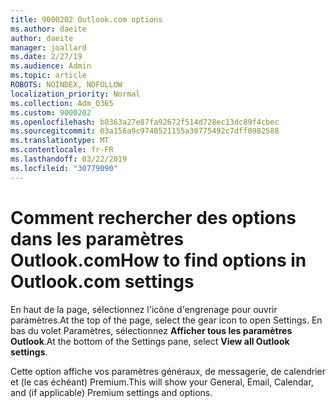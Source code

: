 ```yaml
---
title: 9000202 Outlook.com options
ms.author: daeite
author: daeite
manager: joallard
ms.date: 2/27/19
ms.audience: Admin
ms.topic: article
ROBOTS: NOINDEX, NOFOLLOW
localization_priority: Normal
ms.collection: Adm_O365
ms.custom: 9000202
ms.openlocfilehash: b0363a27e87fa92672f514d728ec13dc89f4cbec
ms.sourcegitcommit: 03a156a9c9740521155a30775492c7dff0982588
ms.translationtype: MT
ms.contentlocale: fr-FR
ms.lasthandoff: 03/22/2019
ms.locfileid: "30779090"
---
```

# <a name="how-to-find-options-in-outlookcom-settings"></a><span data-ttu-id="14c43-102">Comment rechercher des options dans les paramètres Outlook.com</span><span class="sxs-lookup"><span data-stu-id="14c43-102">How to find options in Outlook.com settings</span></span>

<span data-ttu-id="14c43-103">En haut de la page, sélectionnez l'icône d'engrenage pour ouvrir paramètres.</span><span class="sxs-lookup"><span data-stu-id="14c43-103">At the top of the page, select the gear icon to open Settings.</span></span> <span data-ttu-id="14c43-104">En bas du volet Paramètres, sélectionnez **Afficher tous les paramètres Outlook**.</span><span class="sxs-lookup"><span data-stu-id="14c43-104">At the bottom of the Settings pane, select **View all Outlook settings**.</span></span>

<span data-ttu-id="14c43-105">Cette option affiche vos paramètres généraux, de messagerie, de calendrier et (le cas échéant) Premium.</span><span class="sxs-lookup"><span data-stu-id="14c43-105">This will show your General, Email, Calendar, and (if applicable) Premium settings and options.</span></span>